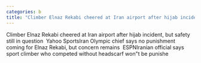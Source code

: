 ```yaml
---
categories: b
title: "Climber Elnaz Rekabi cheered at Iran airport after hijab incident but safety still in question  Yahoo Sports"
---
```

Climber Elnaz Rekabi cheered at Iran airport after hijab incident, but safety still in question&nbsp;&nbsp;Yahoo SportsIran Olympic chief says no punishment coming for Elnaz Rekabi, but concern remains&nbsp;&nbsp;ESPNIranian official says sport climber who competed without headscarf won"t be punishe